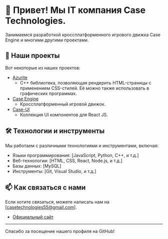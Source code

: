 # 👋 Привет! Мы IT компания Case Technologies.

Занимаемся разработкой кроссплатформенного игрового движка Case Engine и многими другими проектами.

## 🚀 Наши проекты

Вот некоторые из наших проектов:

- [Azurite](https://github.com/case-tech/Azurite)
  - C++ библиотека, позволяющая рендерить HTML-страницы с применением CSS-стилей. Её можно также использовать в графических программах.
- [Case Engine](https://caseengine.ru/)
  - Кроссплатформенный игровой движок.
- [Case-UI](https://www.npmjs.com/package/@case-tech/case-ui)
  - Коллекция UI компонентов для React JS.

## 🛠️ Технологии и инструменты

Мы работаем с различными технологиями и инструментами, включая:

- Языки программирования: [JavaScript, Python, C++, и т.д.]
- Веб-технологии: [HTML, CSS, React, Node.js, и т.д.]
- Базы данных: [MySQL]
- Инструменты: [Git, Visual Studio, и т.д.]

## 📫 Как связаться с нами

Если хотите связаться, можете написать нам на [casetechnologies55@gmail.com].

- [Официальный сайт](https://case-technologies.ru/)

---

Спасибо за посещение нашего профиля на GitHub!
